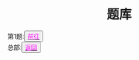 <html>
<head>
	<title>tiku</title>
	    <style type="text/css">
		<!--
			.blue{color:#0000FF}
			.purple{color: #FF00FF}
			.宋体{font-family:"宋体"}
		-->
        </style>
</head>
<body>
		<h1><center>题库</center></h1>
		<div>第1题:<button title="hello"><a href="https://zhouningyuan1234.github.io/tikuziyuan/"><span class="purple">前往</span></a></button></div>
		<div>总部:<button title="back"><a href="https://zhouningyuan1234.github.io/yyytuandui/"><span class="purple">返回</span></a></button></div>
</body>
</html>
